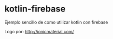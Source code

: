# kotlin-firebase
Ejemplo sencillo de como utilizar kotlin con firebase

Logo por: http://ionicmaterial.com/


